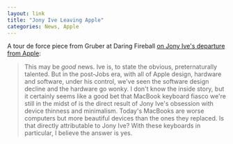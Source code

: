 ```yaml
---
layout: link
title: "Jony Ive Leaving Apple"
categories: News, Apple
---
```


A tour de force piece from Gruber at Daring Fireball [on Jony Ive's departure from Apple](https://daringfireball.net/2019/06/jony_ive_leaves_apple):

> This may be *good* news. Ive is, to state the obvious, preternaturally talented. But in the post-Jobs era, with all of Apple design, hardware and software, under his control, we've seen the software design decline and the hardware go wonky. I don't know the inside story, but it certainly seems like a good bet that MacBook keyboard fiasco we're still in the midst of is the direct result of Jony Ive's obsession with device thinness and minimalism. Today's MacBooks are worse computers but more beautiful devices than the ones they replaced. Is that directly attributable to Jony Ive? With these keyboards in particular, I believe the answer is yes.

